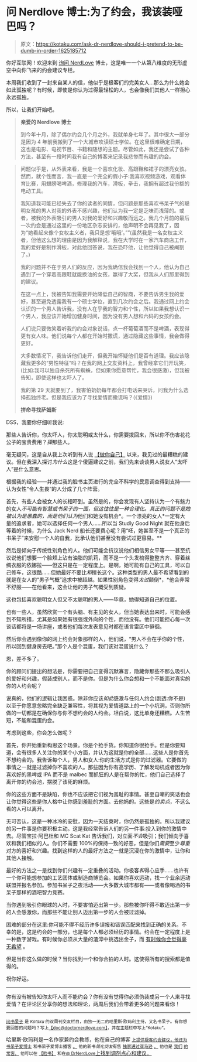 # 问 Nerdlove 博士:为了约会，我该装哑巴吗？

> 原文：<https://kotaku.com/ask-dr-nerdlove-should-i-pretend-to-be-dumb-in-order-1625185712>

你好互联网！欢迎来到 [询问 NerdLove](http://kotaku.com/askdrnerdlove) 博士，这是唯一一个从第八维度的无形虚空中向你飞来的约会建议专栏。



本周我们收到了一封来自某人的信，他似乎是极客们的完美女人…那么为什么她会如此孤独呢？有时候，即使是你认为过得最轻松的人，也会像我们其他人一样担心永远孤独。

所以，让我们开始吧。

> **亲爱的 Nerdlove 博士**
> 
> 到今年十月，除了偶尔约会几个月之外，我就单身七年了。其中很大一部分是因为 4 年前我搬到了一个大城市攻读硕士学位。在这里很难确定日期，这也是电影、电视节目、书籍和随想的主题。尽管如此，我还是尝试了各种方法，甚至有一段时间我有自己的博客来记录我悲惨而有趣的约会。

> 问题似乎是，从外表来看，我是一个喜欢化妆、高跟鞋和裙子的漂亮女孩。然而，就个性而言，我一直是一个完全的假小子:我喜欢视频游戏，观看体育比赛，用翅膀喝啤酒，修理我的汽车，滑板，拳击，我拥有超过我份额的电动工具。
> 
> 我知道我可能已经失去了你的读者的同情，但问题是那些喜欢书呆子气的聪明女孩的男人对我的外表不感兴趣，他们认为我一定是乏味而浅薄的。或者，被我的外表吸引的男人对我的爱好和兴趣敬而远之。我几个月前的最后一次约会是通过这里的一份地区杂志安排的，他声明不会再见我了，因为“她看起来像个女权主义者，我只是想‘哦哦’。””(虽然我是一名女权主义者，但他这么想的理由是因为我解释说，我在大学时在一家汽车商店工作，我的爱好是制作滑板，对此他回答说，我在恐吓他，让他觉得自己被阉割了。)
> 
> 我的问题并不在于男人们的反应，因为我确信我会找到一个人，他认为自己遇到了一个穿着高跟鞋就能换油的女孩，赢得了大奖，但我从人们那里得到的建议。
> 
> 在这一点上，我被告知我需要开始降低自己的智商，不要告诉男生我的爱好，甚至避免透露我有一个硕士学位，直到几次约会之后。我通过网上约会认识的一个男人告诉我，没有人在乎我的智力和个性，所以如果我想认识一个男人，我应该开始增加健身时间，因为没有男人想和六码的女孩约会。
> 
> 人们说只要微笑着听我的约会对象说话，点一杯葡萄酒而不是啤酒，表现得更有女人味。他们说每个人都在开始时撒谎，通过隐藏这些事情，我会做得更好。
> 
> 大多数情况下，我告诉他们走开，但我开始怀疑他们是否有道理。我应该隐藏我更多的“男性特征”吗？在我的网上交友资料上，我曾经拿它们开玩笑，(比如:我可以独自杀死所有蜘蛛，但如果你愿意帮忙，我会很感激)，但我被告知，即使这样也太吓人了。
> 
> 我的第 29 天就要到了，我害怕奶奶每年都会打电话来哭诉，问我为什么选择孤独终老。但是我应该为了寻找爱情而撒谎吗？(《爱情》)
> 
> **拼命寻找萨姆斯**

DSS，我要你仔细听我说:

那些人告诉你，你太吓人，你太聪明或太什么，你需要拨回来，所以你不伤害花花公子的宝贵费用？*操*那些人。

毫无疑问，这是自从我上次听到有人说 [【做你自己】](http://www.doctornerdlove.com/2013/01/just-be-yourself/) 以来，我见过的最糟糕的建议。但在我深入探讨*为什么*这是个傻逼建议之前，我们先来谈谈男人说女人“太吓人”是什么意思。

根据我的经验——并通过我的脸书主页进行的完全不科学的民意调查得到支持——认为女性“令人生畏”的人分成了几个阵营。

首先，有些人会被女人的长相吓到。虽然是的，你会发现有人坚持认为一个有魅力的女人*不可能有智慧或书呆子的一面，但这往往是一种合理化。*真正的*问题不是她被认为是愚蠢的，而是他们认为*他们和她没有机会*。一个漂亮的女人*一定有大量的追求者，她可以选择任何一个男人……所以当 Studly Good Night 就在他身后等着的时候，为什么 Jack Nerd 船长还要费心呢？用“呸，她甚至不是一个真正的书呆子”来安慰一个人的自我，比承认他们甚至没有尝试过更容易。**

然后是倾向于传统性别角色的人。他们可能会抗议说他们相信男女平等——甚至抗议说他们想要一个脸颊上沾有油脂的凯莉，而不是一个头发梳得整整齐齐、穿着丝绸衣服的依娜拉——但这只是在一定程度上。是啊，她可能有自己的工具，可以自己修车，这很酷……但她最好不要比*和*擅长这个。这种类型的男人最不希望看到的就是在女人的“男子气概”追求中被超越。如果性别角色变得*太过*颠倒*，*他会非常不舒服——在他看来，这会让他的男子气概受到质疑。

这也包括喜欢聪明女人但又不太聪明的男人——毕竟，她得知道自己的位置。

也有一些人，虽然欣赏一个有头脑、有主见的女人，但当她表达出来时，可能会感到不知所措，尤其是如果她有很强或外向的个性，而他没有。他们可能担心每一次谈话都将是一场讲座，或者他们每次发表意见时都在语言雷区中徘徊。

然后你会遇到像你的网上约会对象那样的人，他们说，“男人不会在乎你的个性，所以回到健身房去吧。”那个人是个混蛋，我们该对混蛋说什么？

恩，差不多了。

你的顾问们提出的想法是，你需要把自己变得沉默寡言，隐藏你那些不那么吸引人的爱好和兴趣，假装成别人，而不是你。但是为什么你会想和一个不能面对真实的你的人约会呢？

说真的，他们的逻辑让我困惑。除非你应该*如此*感激与任何人约会(剧透:你不是)以至于你愿意忽略完全缺乏兼容性，将其视为爱情道路上的一个小坑洞，否则你所做的一切都是在确保你与你不想约会的人约会。坦白说，这比单身还糟糕。人生苦短，不能和混蛋约会。

考虑到这些，你会怎么做呢？

首先，你开始重新构思这个场景。你是个抢手货。你知道你很抢手。但是你要知道，会有很多人关注你的某个小方面，并认为这就是你的全部……这些人是你首先不想约会的。我告诉每个人，男人和女人:你的生活方式是你的过滤器。它要做的事情之一就是过滤掉你不喜欢的人。那些因为你有高学历、了解发动机或者因为你喜欢好的黑啤或 IPA 而不是 malbec 而抓狂的人是在帮你的忙，他们自己选择了离开你的约会池，摆脱了该死的麻烦。

你的这些方面不是缺陷，你也不应该把它们视为羞耻的事情。甚至自嘲的笑话也会让你觉得这些是你人格中让你感到羞耻的方面。去他妈的。这些是*的卖点*，不这么看的人可以离开。

无可否认，这是一种冰冷的安慰，因为一天结束时，你仍然是孤独的。所以我建议的另一件事是你要积极主动。这是我经常告诉人们的另一件事:投入到你的激情中去。尽管宝拉·阿巴杜和 MC Scat Kat 告诉我们，对立面*不会*吸引；我们倾向于喜欢和我们相似的人。你们不需要 100%的保持一致的好恶，但是你们*需要*至少*尊重*对方的喜好和兴趣。找到这样的人的最好方法之一就是沉浸在你的激情中，让你和其他人接触。

最好的方法之一是找到你们兴趣有一定重叠的活动。你极客*和*得心应手……也许有一个你可能想参加的工艺团体或制造商博览会。如果你喜欢运动，找一个业余运动联盟并报名参加。参加书呆子之夜活动——大多数大城市都有——或者像喝酒的书呆子那样的酒吧智力竞赛。

当你遇到吸引你眼球的人时，不要害怕迈出第一步。那些被你吓得不敢迈出第一步的人会感激你，而那些不能让别人迈出第一步的人会被过滤掉。

困难的部分在这里:你可能不得不经历许多误报和错误匹配来找到正确的关系。不幸的是，这是约会的一部分，也是每个人都必须经历的事情。约会在一定程度上是一种数字游戏。有时候你必须从大量的渣滓中挑选出金子，而 [有时候你会觉得毫无希望](http://www.doctornerdlove.com/2013/04/avoiding-forever-alone/) 。

但是当你这么做的时候？当你找到一个和你合拍的人时。这使得所有的搜索都是值得的。

祝你好运。

* * *

你有没有被告知你太吓人而不能约会？你有没有觉得你必须伪装成另一个人来寻找爱情？在评论区分享你的想法和理论，两周后我们会带着更多的问题来看你！

* * *

[<small>问书呆子</small>](http://kotaku.com/askdrnerdlove) <small>是 *Kotaku* 的双周刊交友栏目，由独一无二的哈里斯·欧玛利主持，又名书呆子。有你想要回答的问题吗？写上</small>[<small>【doc@doctornerdlove.com】</small>](mailto:doc@doctornerdlove.com)<small>，并在主题栏中写上“Kotaku”。</small>

哈里斯·欧玛利是一名作家兼约会教练，他在自己的博客 [<small>上提供极客约会建议，他还为书呆子爱博士</small>](http://www.doctornerdlove.com/) <small>和书呆子爱博士播客</small> [<small>。</small>](https://kotaku.com/ask-dr-nerdlove-she-broke-my-heart-and-wont-move-out-1610344203) <small>他的新书*简化交友*有售</small> [<small>独家通过亚马逊</small>](http://bit.ly/simplifieddating) [<small>。</small>](http://kotaku.com/ask-dr-nerdlove-how-do-i-become-boyfriend-material-1553033898) <small>他也是</small> [<small>我们</small>](http://oneofus.net/) [<small>的常客。</small>](http://kotaku.com/ask-dr-nerdlove-i-cant-get-over-an-affair-with-my-mar-1573528327) <small>他可以在</small> [<small>【脸书】</small>](http://facebook.com/DrNerdLove) <small>和在</small>[<small>@ DrNerdLove</small>](http://twitter.com/DrNerdLove)[上找到调剂点心和建议。](http://kotaku.com/ask-dr-nerdlove-do-women-have-it-easier-in-dating-1596566465)